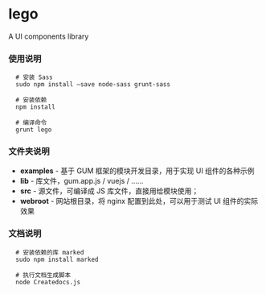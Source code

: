 # lego
A UI components library

### 使用说明

```
  # 安装 Sass
  sudo npm install –save node-sass grunt-sass

  # 安装依赖
  npm install

  # 编译命令
  grunt lego
```


### 文件夹说明

 - **examples** - 基于 GUM 框架的模块开发目录，用于实现 UI 组件的各种示例
 - **lib** - 库文件，gum.app.js / vuejs / ......
 - **src** - 源文件，可编译成 JS 库文件，直接用给模块使用；
 - **webroot** - 网站根目录，将 nginx 配置到此处，可以用于测试 UI 组件的实际效果


### 文档说明

```
  # 安装依赖的库 marked
  sudo npm install marked

  # 执行文档生成脚本
  node Createdocs.js 
```